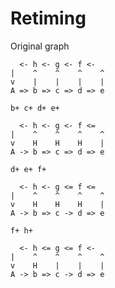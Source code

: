# Retiming

Original graph

```
  <- h <- g <- f <-
|    ^    ^    ^    ^
v    |    |    |    |
A => b => c => d => e
```

`b+ c+ d+ e+`

```
  <- h <- g <- f <=
|    ^    ^    ^    ^
v    H    H    H    |
A -> b => c => d => e
```

`d+ e+ f+`

```
  <- h <- g <= f <=
|    ^    ^    ^    ^
v    H    H    H    |
A -> b => c -> d => e
```

`f+ h+`

```
  <- h <= g <= f <-
|    ^    ^    ^    ^
v    H    |    |    |
A -> b => c -> d => e
```
